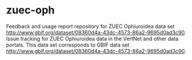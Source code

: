 # zuec-oph
Feedback and usage report repository for ZUEC Ophiuroidea data set http://www.gbif.org/dataset/08360d4a-43dc-4573-86a2-9695d0ad3c90.
Issue tracking for ZUEC Ophiuroidea data in the VertNet and other data portals. This data set corresponds to GBIF data set http://www.gbif.org/dataset/08360d4a-43dc-4573-86a2-9695d0ad3c90.
